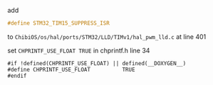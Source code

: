 add

```c
#define STM32_TIM15_SUPPRESS_ISR
```

to `ChibiOS/os/hal/ports/STM32/LLD/TIMv1/hal_pwm_lld.c` at line 401



set `CHPRINTF_USE_FLOAT TRUE` in chprintf.h line 34

```
#if !defined(CHPRINTF_USE_FLOAT) || defined(__DOXYGEN__)
#define CHPRINTF_USE_FLOAT          TRUE
#endif
```
